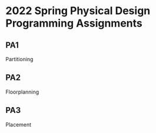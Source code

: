 # 2022 Spring Physical Design Programming Assignments

## PA1
Partitioning

## PA2
Floorplanning

## PA3
Placement
